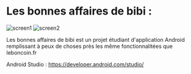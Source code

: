 # Les bonnes affaires de bibi :

![screen1](https://cdn.discordapp.com/attachments/266953688801738752/441980844093997086/Screenshot_20180504-171037.png)
![screen2](https://cdn.discordapp.com/attachments/266953688801738752/441980826784235521/Screenshot_20180504-171107.png)

Les bonnes affaires de bibi est un projet étudiant d'application Android remplissant à peux de choses près les même fonctionnalitées que leboncoin.fr 

Android Studio : <https://developer.android.com/studio/>
